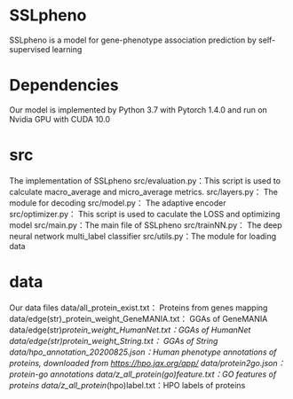 # SSLpheno
SSLpheno is a model for gene-phenotype association prediction by self-supervised learning

# Dependencies
Our model is implemented by Python 3.7 with Pytorch 1.4.0 and run on Nvidia GPU with CUDA 10.0

# src
The implementation of SSLpheno
    src/evaluation.py：This script is used to calculate macro_average and micro_average metrics.
    src/layers.py： The module for decoding
    src/model.py： The adaptive encoder 
    src/optimizer.py： This script is used to caculate the LOSS and optimizing model
    src/main.py：The main file of SSLpheno
    src/trainNN.py： The deep neural network multi_label classifier
    src/utils.py：The module for loading data
    
# data
Our data files
    data/all_protein_exist.txt： Proteins from genes mapping
    data/edge(str)_protein_weight_GeneMANIA.txt： GGAs of GeneMANIA
    data/edge(str)_protein_weight_HumanNet.txt：GGAs of HumanNet
    data/edge(str)_protein_weight_String.txt： GGAs of String
    data/hpo_annotation_20200825.json：Human phenotype annotations of proteins, downloaded from https://hpo.jax.org/app/ 
    data/protein2go.json：protein-go annotations
    data/z_all_protein_(go)feature.txt：GO features of proteins
    data/z_all_protein_(hpo)label.txt：HPO labels of proteins
